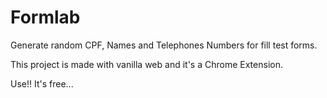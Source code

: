 # Formlab
Generate random CPF, Names and Telephones Numbers for fill test forms.

This project is made with vanilla web and it's a Chrome Extension. 

Use!! It's free...

